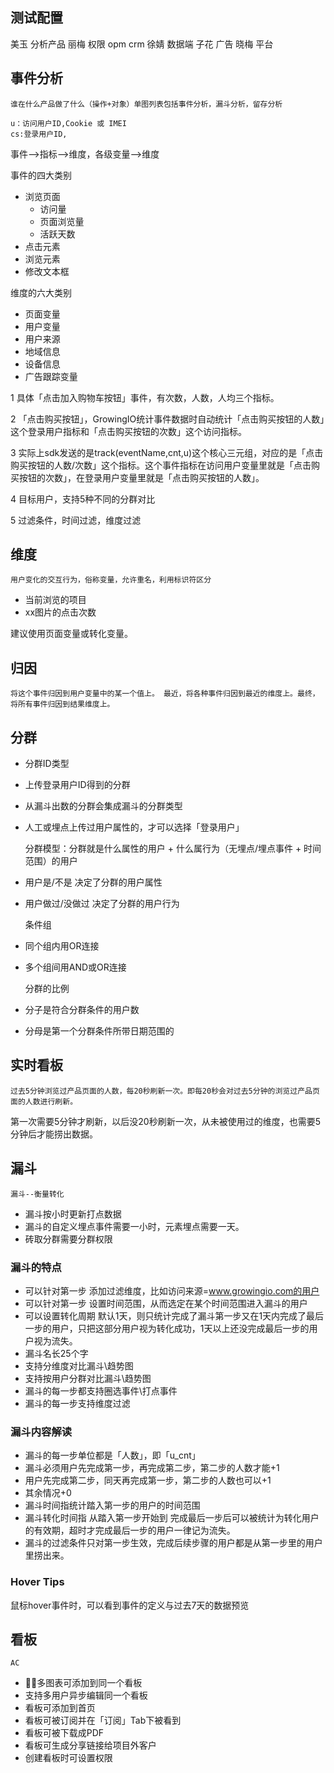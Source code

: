 ## 测试配置
美玉 分析产品
丽梅 权限 opm crm
徐婧 数据端
子花 广告
晓梅 平台


## 事件分析

    谁在什么产品做了什么（操作+对象）单图列表包括事件分析，漏斗分析，留存分析

    u：访问用户ID,Cookie 或 IMEI
    cs:登录用户ID,

事件-->指标-->维度，各级变量-->维度

事件的四大类别
- 浏览页面
  - 访问量
  - 页面浏览量
  - 活跃天数
- 点击元素 
- 浏览元素
- 修改文本框

维度的六大类别
- 页面变量
- 用户变量
- 用户来源
- 地域信息
- 设备信息
- 广告跟踪变量

1 具体「点击加入购物车按钮」事件，有次数，人数，人均三个指标。
  
2 「点击购买按钮」，GrowingIO统计事件数据时自动统计「点击购买按钮的人数」这个登录用户指标和「点击购买按钮的次数」这个访问指标。

3 实际上sdk发送的是track(eventName,cnt,u)这个核心三元组，对应的是「点击购买按钮的人数/次数」这个指标。这个事件指标在访问用户变量里就是「点击购买按钮的次数」，在登录用户变量里就是「点击购买按钮的人数」。

4 目标用户，支持5种不同的分群对比

5 过滤条件，时间过滤，维度过滤

## 维度
    用户变化的交互行为，俗称变量，允许重名，利用标识符区分
- 当前浏览的项目
- xx图片的点击次数

建议使用页面变量或转化变量。

## 归因
    将这个事件归因到用户变量中的某一个值上。 最近，将各种事件归因到最近的维度上。最终，将所有事件归因到结果维度上。

## 分群

- 分群ID类型
- 上传登录用户ID得到的分群
- 从漏斗出数的分群会集成漏斗的分群类型
- 人工或埋点上传过用户属性的，才可以选择「登录用户」

    分群模型：分群就是什么属性的用户 + 什么属行为（无埋点/埋点事件 + 时间范围）的用户
- 用户是/不是 决定了分群的用户属性
- 用户做过/没做过 决定了分群的用户行为

    条件组
- 同个组内用OR连接
- 多个组间用AND或OR连接

    分群的比例
- 分子是符合分群条件的用户数
- 分母是第一个分群条件所带日期范围的



## 实时看板
    过去5分钟浏览过产品页面的人数，每20秒刷新一次。即每20秒会对过去5分钟的浏览过产品页面的人数进行刷新。

第一次需要5分钟才刷新，以后没20秒刷新一次，从未被使用过的维度，也需要5分钟后才能捞出数据。

## 漏斗
    漏斗--衡量转化

- 漏斗按小时更新打点数据
- 漏斗的自定义埋点事件需要一小时，元素埋点需要一天。
- 砖取分群需要分群权限

### 漏斗的特点
- 可以针对第一步 添加过滤维度，比如访问来源=www.growingio.com的用户
- 可以针对第一步 设置时间范围，从而选定在某个时间范围进入漏斗的用户
- 可以设置转化周期 默认1天，则只统计完成了漏斗第一步又在1天内完成了最后一步的用户，只把这部分用户视为转化成功，1天以上还没完成最后一步的用户视为流失。
- 漏斗名长25个字
- 支持分维度对比漏斗\趋势图
- 支持按用户分群对比漏斗\趋势图
- 漏斗的每一步都支持圈选事件\打点事件
- 漏斗的每一步支持维度过滤

### 漏斗内容解读
- 漏斗的每一步单位都是「人数」，即「u_cnt」
- 漏斗必须用户先完成第一步，再完成第二步，第二步的人数才能+1
- 用户先完成第二步，同天再完成第一步，第二步的人数也可以+1
- 其余情况+0
- 漏斗时间指统计踏入第一步的用户的时间范围
- 漏斗转化时间指 从踏入第一步开始到 完成最后一步后可以被统计为转化用户的有效期，超时才完成最后一步的用户一律记为流失。
- 漏斗的过滤条件只对第一步生效，完成后续步骤的用户都是从第一步里的用户里捞出来。

### Hover Tips
鼠标hover事件时，可以看到事件的定义与过去7天的数据预览


## 看板
    AC
- 多图表可添加到同一个看板
- 支持多用户异步编辑同一个看板
- 看板可添加到首页
- 看板可被订阅并在「订阅」Tab下被看到
- 看板可被下载成PDF
- 看板可生成分享链接给项目外客户
- 创建看板时可设置权限

